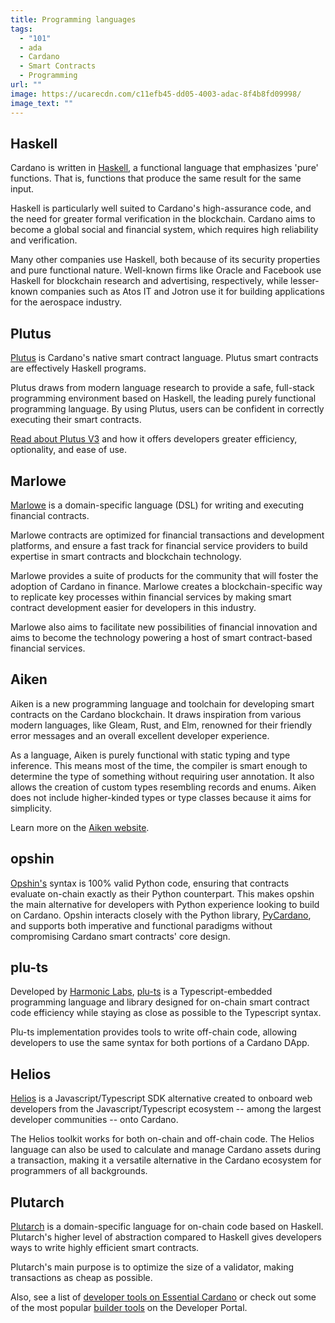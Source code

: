 ```yaml
---
title: Programming languages
tags:
  - "101"
  - ada
  - Cardano
  - Smart Contracts
  - Programming
url: ""
image: https://ucarecdn.com/c11efb45-dd05-4003-adac-8f4b8fd09998/
image_text: ""
---
```


## Haskell

Cardano is written in [Haskell](https://github.com/IntersectMBO/cardano-haskell-packages), a functional language that emphasizes 'pure' functions. That is, functions that produce the same result for the same input.

Haskell is particularly well suited to Cardano's high-assurance code, and the need for greater formal verification in the blockchain. Cardano aims to become a global social and financial system, which requires high reliability and verification. 

Many other companies use Haskell, both because of its security properties and pure functional nature. Well-known firms like Oracle and Facebook use Haskell for blockchain research and advertising, respectively, while lesser-known companies such as Atos IT and Jotron use it for building applications for the aerospace industry.

## Plutus

[Plutus](https://github.com/IntersectMBO/plutus) is Cardano's native smart contract language. Plutus smart contracts are effectively Haskell programs.

Plutus draws from modern language research to provide a safe, full-stack programming environment based on Haskell, the leading purely functional programming language. By using Plutus, users can be confident in correctly executing their smart contracts.

[Read about Plutus V3](https://www.essentialcardano.io/article/unlocking-more-opportunities-with-plutus-v3) and how it offers developers greater efficiency, optionality, and ease of use.

## Marlowe

[Marlowe](https://github.com/input-output-hk/marlowe-cardano) is a domain-specific language (DSL) for writing and executing financial contracts. 

Marlowe contracts are optimized for financial transactions and development platforms, and ensure a fast track for financial service providers to build expertise in smart contracts and blockchain technology.

Marlowe provides a suite of products for the community that will foster the adoption of Cardano in finance. Marlowe creates a blockchain-specific way to replicate key processes within financial services by making smart contract development easier for developers in this industry.

Marlowe also aims to facilitate new possibilities of financial innovation and aims to become the technology powering a host of smart contract-based financial services.

## Aiken

Aiken is a new programming language and toolchain for developing smart contracts on the Cardano blockchain. It draws inspiration from various modern languages, like Gleam, Rust, and Elm, renowned for their friendly error messages and an overall excellent developer experience.

As a language, Aiken is purely functional with static typing and type inference. This means most of the time, the compiler is smart enough to determine the type of something without requiring user annotation. It also allows the creation of custom types resembling records and enums. Aiken does not include higher-kinded types or type classes because it aims for simplicity.

Learn more on the [Aiken website](https://aiken-lang.org/).

## opshin

[Opshin's](https://github.com/OpShin/opshin) syntax is 100% valid Python code, ensuring that contracts evaluate on-chain exactly as their Python counterpart. This makes opshin the main alternative for developers with Python experience looking to build on Cardano. Opshin interacts closely with the Python library, [PyCardano](https://pycardano.readthedocs.io/en/latest/index.html), and supports both imperative and functional paradigms without compromising Cardano smart contracts' core design.

## plu-ts

Developed by [Harmonic Labs](https://www.harmoniclabs.tech/), [plu-ts](https://www.harmoniclabs.tech/plu-ts-docs/index.html) is a Typescript-embedded programming language and library designed for on-chain smart contract code efficiency while staying as close as possible to the Typescript syntax. 

Plu-ts implementation provides tools to write off-chain code, allowing developers to use the same syntax for both portions of a Cardano DApp.

## Helios

[Helios](https://github.com/hyperion-bt/helios) is a Javascript/Typescript SDK alternative created to onboard web developers from the Javascript/Typescript ecosystem -- among the largest developer communities -- onto Cardano.

The Helios toolkit works for both on-chain and off-chain code. The Helios language can also be used to calculate and manage Cardano assets during a transaction, making it a versatile alternative in the Cardano ecosystem for programmers of all backgrounds. 

## Plutarch

[Plutarch](https://github.com/Plutonomicon/plutarch-plutus) is a domain-specific language for on-chain code based on Haskell. Plutarch's higher level of abstraction compared to Haskell gives developers ways to write highly efficient smart contracts. 

Plutarch's main purpose is to optimize the size of a validator, making transactions as cheap as possible. 

Also, see a list of [developer tools on Essential Cardano](https://www.essentialcardano.io/article/a-list-of-community-built-developer-tools-on-cardano) or check out some of the most popular [builder tools](https://developers.cardano.org/tools) on the Developer Portal.
